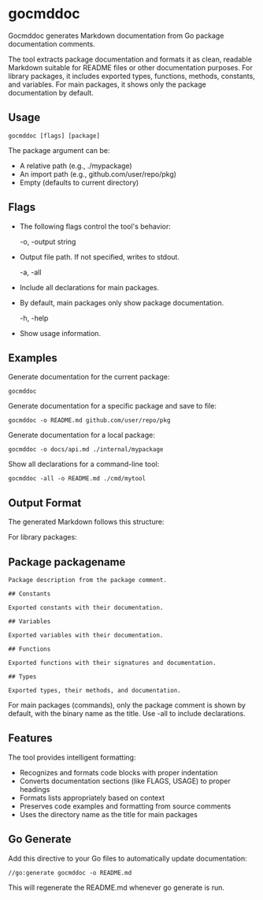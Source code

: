 # gocmddoc

Gocmddoc generates Markdown documentation from Go package documentation
comments.

The tool extracts package documentation and formats it as clean, readable
Markdown suitable for README files or other documentation purposes. For
library packages, it includes exported types, functions, methods, constants,
and variables. For main packages, it shows only the package documentation
by default.

## Usage


    gocmddoc [flags] [package]

The package argument can be:
  - A relative path (e.g., ./mypackage)
  - An import path (e.g., github.com/user/repo/pkg)
  - Empty (defaults to current directory)

## Flags


- The following flags control the tool's behavior:

    -o, -output string
- Output file path. If not specified, writes to stdout.

    -a, -all
- Include all declarations for main packages.
- By default, main packages only show package documentation.

    -h, -help
- Show usage information.

## Examples


Generate documentation for the current package:

    gocmddoc

Generate documentation for a specific package and save to file:

    gocmddoc -o README.md github.com/user/repo/pkg

Generate documentation for a local package:

    gocmddoc -o docs/api.md ./internal/mypackage

Show all declarations for a command-line tool:

    gocmddoc -all -o README.md ./cmd/mytool

## Output Format


The generated Markdown follows this structure:

For library packages:

## Package packagename


    Package description from the package comment.

    ## Constants

    Exported constants with their documentation.

    ## Variables

    Exported variables with their documentation.

    ## Functions

    Exported functions with their signatures and documentation.

    ## Types

    Exported types, their methods, and documentation.

For main packages (commands), only the package comment is shown by default,
with the binary name as the title. Use -all to include declarations.

## Features


The tool provides intelligent formatting:
  - Recognizes and formats code blocks with proper indentation
  - Converts documentation sections (like FLAGS, USAGE) to proper headings
  - Formats lists appropriately based on context
  - Preserves code examples and formatting from source comments
  - Uses the directory name as the title for main packages

## Go Generate


Add this directive to your Go files to automatically update documentation:

    //go:generate gocmddoc -o README.md

This will regenerate the README.md whenever go generate is run.
